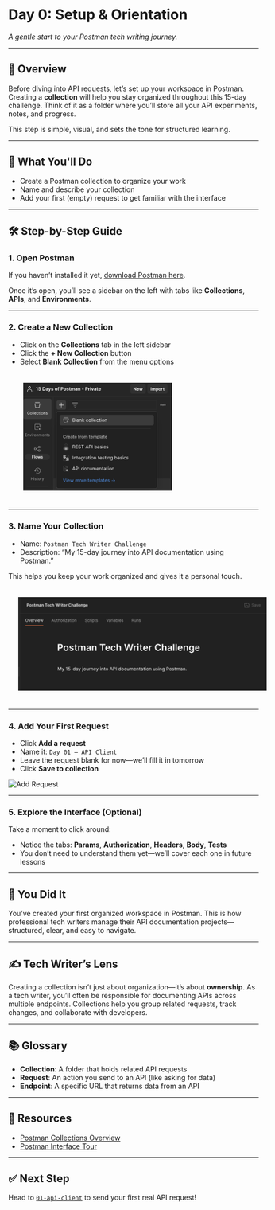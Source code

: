 # Day 0: Setup & Orientation

_A gentle start to your Postman tech writing journey._

---

## 🧭 Overview

Before diving into API requests, let’s set up your workspace in Postman. Creating a **collection** will help you stay organized throughout this 15-day challenge. Think of it as a folder where you’ll store all your API experiments, notes, and progress.

This step is simple, visual, and sets the tone for structured learning.

---

## 🎯 What You'll Do

- Create a Postman collection to organize your work
- Name and describe your collection
- Add your first (empty) request to get familiar with the interface

---

## 🛠️ Step-by-Step Guide

### 1. Open Postman

If you haven’t installed it yet, [download Postman here](https://www.postman.com/downloads/).

Once it’s open, you’ll see a sidebar on the left with tabs like **Collections**, **APIs**, and **Environments**.

---

### 2. Create a New Collection

- Click on the **Collections** tab in the left sidebar
- Click the **+ New Collection** button
- Select **Blank Collection** from the menu options

<img src="../assets/screenshots/day00-create-new-collection.png" width="300" style="margin: 20px 0px 20px 30px" />
<!-- ![New Collection Button](../assets/screenshots/day00-create-new-collection_resized.png) -->

---

### 3. Name Your Collection

- Name: `Postman Tech Writer Challenge`
- Description: “My 15-day journey into API documentation using Postman.”

This helps you keep your work organized and gives it a personal touch.

<img src="../assets/screenshots/day00-name-collection.png" width="500" style="margin: 20px 0px 20px 20px" />

<!-- ![Collection Naming](../assets/screenshots/day00-name-collection.png) -->

---

### 4. Add Your First Request

- Click **Add a request**
- Name it: `Day 01 – API Client`
- Leave the request blank for now—we’ll fill it in tomorrow
- Click **Save to collection**

![Add Request](../assets/screenshots/day00-add-request.png)

---

### 5. Explore the Interface (Optional)

Take a moment to click around:
- Notice the tabs: **Params**, **Authorization**, **Headers**, **Body**, **Tests**
- You don’t need to understand them yet—we’ll cover each one in future lessons

---

## 🎉 You Did It

You’ve created your first organized workspace in Postman. This is how professional tech writers manage their API documentation projects—structured, clear, and easy to navigate.

---

## ✍️ Tech Writer’s Lens

Creating a collection isn’t just about organization—it’s about **ownership**. As a tech writer, you’ll often be responsible for documenting APIs across multiple endpoints. Collections help you group related requests, track changes, and collaborate with developers.

---

## 📚 Glossary

- **Collection**: A folder that holds related API requests
- **Request**: An action you send to an API (like asking for data)
- **Endpoint**: A specific URL that returns data from an API

---

## 🔗 Resources

- [Postman Collections Overview](https://learning.postman.com/docs/publishing-your-api/collections/overview/)
- [Postman Interface Tour](https://learning.postman.com/docs/getting-started/navigating-postman/)

---

## ✅ Next Step

Head to [`01-api-client`](../01-api-client/README.md) to send your first real API request!

